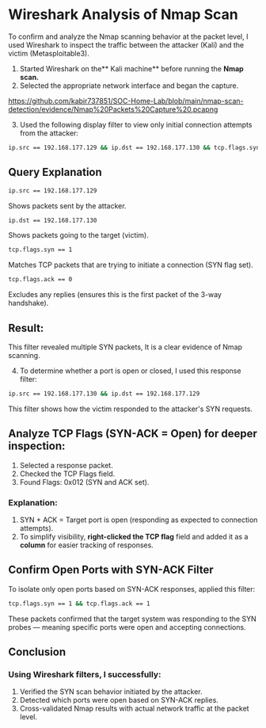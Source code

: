 # Wireshark Analysis of Nmap Scan

To confirm and analyze the Nmap scanning behavior at the packet level, I used Wireshark to inspect the traffic between the attacker (Kali) and the victim (Metasploitable3).

1) Started Wireshark on the** Kali machine** before running the **Nmap scan.**
2) Selected the appropriate network interface and began the capture.

https://github.com/kabir737851/SOC-Home-Lab/blob/main/nmap-scan-detection/evidence/Nmap%20Packets%20Capture%20.pcapng

3) Used the following display filter to view only initial connection attempts from the attacker:
``` bash
ip.src == 192.168.177.129 && ip.dst == 192.168.177.130 && tcp.flags.syn == 1 && tcp.flags.ack == 0
``` 
## Query Explanation
```bash
ip.src == 192.168.177.129
```
Shows packets sent by the attacker.
``` bash
ip.dst == 192.168.177.130
```
Shows packets going to the target (victim).
``` bash
tcp.flags.syn == 1
```
Matches TCP packets that are trying to initiate a connection (SYN flag set).
``` bash
tcp.flags.ack == 0
```
Excludes any replies (ensures this is the first packet of the 3-way handshake).

## Result: 
This filter revealed multiple SYN packets, It is a clear evidence of Nmap scanning.

4) To determine whether a port is open or closed, I used this response filter:
``` bash
ip.src == 192.168.177.130 && ip.dst == 192.168.177.129
```
This filter shows how the victim responded to the attacker's SYN requests.



## Analyze TCP Flags (SYN-ACK = Open) for deeper inspection:
1) Selected a response packet.
2) Checked the TCP Flags field.
3) Found Flags: 0x012 (SYN and ACK set).

### Explanation:
1) SYN + ACK = Target port is open (responding as expected to connection attempts).
2) To simplify visibility, **right-clicked the TCP flag** field and added it as a **column** for easier tracking of responses.

## Confirm Open Ports with SYN-ACK Filter
To isolate only open ports based on SYN-ACK responses, applied this filter:
``` bash
tcp.flags.syn == 1 && tcp.flags.ack == 1
```
These packets confirmed that the target system was responding to the SYN probes — meaning specific ports were open and accepting connections.


## Conclusion
### Using Wireshark filters, I successfully:
1) Verified the SYN scan behavior initiated by the attacker.
2) Detected which ports were open based on SYN-ACK replies.
3) Cross-validated Nmap results with actual network traffic at the packet level.
